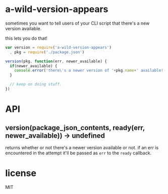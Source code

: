 # a-wild-version-appears

sometimes you want to tell users of your CLI script that there's a new version available.

this lets you do that!

```javascript
var version = require('a-wild-version-appears')
  , pkg = require('./package.json')

version(pkg, function(err, newer_available) {
  if(newer_available) {
    console.error('there\'s a newer version of '+pkg.name+' available! `npm install -g '+pkg.name+'` to upgrade.')
  }

  // keep on doing stuff.
})

```

# API

## version(package_json_contents, ready(err, newer_available)) -> undefined

returns whether or not there's a newer version available or not. if an err is encountered
in the attempt it'll be passed as `err` to the `ready` callback.

# license

MIT
